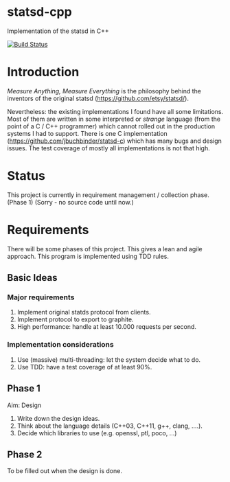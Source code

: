 statsd-cpp
==========

Implementation of the statsd in C++


[![Build
Status](https://secure.travis-ci.org/flonatel/statsd-cpp.png)](http://travis-ci.org/flonatel/statsd-cpp)

# Introduction #

*Measure Anything, Measure Everything* is the philosophy behind the
inventors of the original statsd (https://github.com/etsy/statsd/).

Nevertheless: the existing implementations I found have all some
limitations.  Most of them are written in some interpreted or
*strange* language (from the point of a C / C++ programmer) which
cannot rolled out in the production systems I had to support. There is
one C implementation (https://github.com/jbuchbinder/statsd-c) which
has many bugs and design issues. The test coverage of mostly all
implementations is not that high.

# Status #

This project is currently in requirement management / collection
phase. (Phase 1)
(Sorry - no source code until now.)

# Requirements #

There will be some phases of this project. This gives a lean and agile
approach.  This program is implemented using TDD rules.

## Basic Ideas ##

### Major requirements ###

 1. Implement original statds protocol from clients.
 2. Implement protocol to export to graphite.
 3. High performance: handle at least 10.000 requests per second.

### Implementation considerations ###

 1. Use (massive) multi-threading: let the system decide what to do.
 2. Use TDD: have a test coverage of at least 90%.

## Phase 1 ##

Aim: Design

 1. Write down the design ideas.
 2. Think about the language details (C++03, C++11, g++, clang, ....).
 3. Decide which libraries to use (e.g. openssl, ptl, poco, ...)

## Phase 2 ##

 To be filled out when the design is done.

